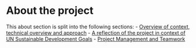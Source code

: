 # About the project

This about section is split into the following sections:
    - [Overview of context, technical overview and approach](Overview.md)
    - [A reflection of the project in context of UN Sustainable Development Goals](SDGs.md)
    - [Project Management and Teamwork](ProjectManagement.md)
